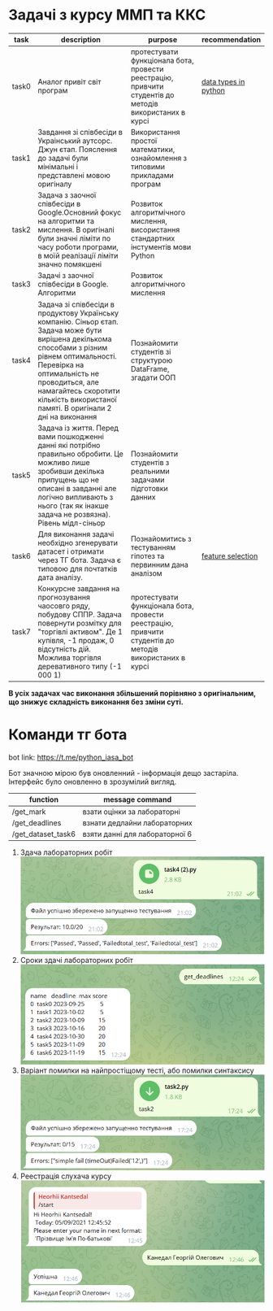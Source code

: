# Задачі з курсу ММП та ККС

| task  | description                                                                                                                                                                                                                                                                          | purpose                                                                                                | recommendation                                                                                                                                  |
|-------|--------------------------------------------------------------------------------------------------------------------------------------------------------------------------------------------------------------------------------------------------------------------------------------|--------------------------------------------------------------------------------------------------------|-------------------------------------------------------------------------------------------------------------------------------------------------|
| task0 | Аналог привіт світ програм                                                                                                                                                                                                                                                           | протестувати функціонала бота, провести реестрацію, привчити студентів до методів використаних в курсі | [data types in python ](https://fastapi.tiangolo.com/python-types/)                                                                             |
| task1 | Завдання зі співбесіди в Украінський аутсорс. Джун єтап. Пояслення до задачі були мінімальні і представлені мовою оригіналу                                                                                                                                                          | Використання простої математики, ознайомлення з типовими прикладами програм                            |
| task2 | Задача з заочної співбесіди в Google.Основний фокус на алгоритми та мислення. В оригіналі були значні ліміти по часу роботи програми, в моїй реалізації ліміти значно помякшені                                                                                                      | Розвиток алгоритмічного мислення, висористання стандартних інстументів мови Python                     |
| task3 | Задачі з заочної співбесіди в Google. Алгоритми                                                                                                                                                                                                                                      | Розвиток алгоритмічного мислення                                                                       |
| task4 | Задача зі співбесіди в продуктову Українську компанію. Сіньор єтап. Задача може бути вирішена декількома способами з різним рівнем оптимальності. Перевірка на оптимальність не проводиться, але намагайтесь скоротити кількість використаної памяті. В оригінали 2 дні на виконання | Познайомити студентів зі структурою DataFrame, згадати ООП                                             |
| task5 | Задача із життя. Перед вами пошкодженні данні які потрібно правильно обробити. Це можливо лише зробивши декілька припущень що не описані в завданні але логічно випливають з нього (так як інакше задача не розвязна). Рівень мідл-сіньор                                            | Познайомити студентів з реальними задачами підготовки данних                                           |
| task6 | Для виконання задачі необхідно згенерувати датасет і отримати через ТГ бота. Задача є типовою для почтатків дата аналізу.                                                                                                                                                            | Познайомитись з тестуванням гіпотез та первинним дана аналізом                                         | [feature selection](https://www.researchgate.net/publication/357323093_Vibir_zminnih_dla_prognozuvanna_Python_Feature_selection_methods_Python) |
| task7 | Конкурсне завдання на прогнозування чаосовго ряду, побудову СППР. Задача повернути розмітку для "торгівлі активом". Де 1 купівля, -1 продаж, 0 відсутність дій. Можлива торгівля деревативного типу (-1 000 1)                                                                       | протестувати функціонала бота, провести реестрацію, привчити студентів до методів використаних в курсі | 

**В усіх задачах час виконання збільшений порівняно з оригінальним, що знижує складність виконання без зміни суті.**

# Команди тг бота

bot link: https://t.me/python_iasa_bot

Бот значною мірою був оновленний - інформація дещо застаріла. Інтерфейс було оновленно в зрозумілий вигляд.

| function           | message command                |
|--------------------|--------------------------------|
| /get_mark          | взати оцінки за лабораторні    |
| /get_deadlines     | взнати дедлайни лабораторних   |
| /get_dataset_task6 | взяти данні для лабораторної 6 |

1. Здача лабораторних робіт
![img.png](readme/img.png)
2. Сроки здачі лабораторних робіт
![img.png](readme/img2.png)
3. Варіант помилки на найпростіщому тесті, або помилки синтаксису
![img.png](readme/img3.png)
4. Реестрація слухача курсу
![img.png](readme/registration.png)
<!-- | --- | --- | -->
